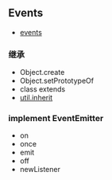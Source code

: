## Events

* [events](https://nodejs.org/dist/latest-v14.x/docs/api/events.html#events_events)

### 继承

* Object.create
* Object.setPrototypeOf
* class extends
* [util.inherit](https://devdocs.io/node~14_lts/util#util_util_inherits_constructor_superconstructor)

### implement EventEmitter

* on
* once
* emit
* off
* newListener
